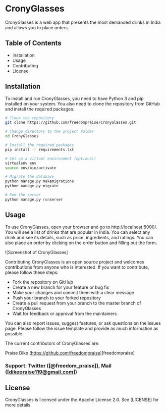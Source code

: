 # CronyGlasses

CronyGlasses is a web app that presents the most demanded drinks in India and allows you to place orders.

## Table of Contents

- Installation
- Usage
- Contributing
- License

## Installation

To install and run CronyGlasses, you need to have Python 3 and pip installed on your system. You also need to clone the repository from GitHub and install the required packages.

```bash
# Clone the repository
git clone https://github.com/freedompraise/CronyGlasses.git

# Change directory to the project folder
cd CronyGlasses

# Install the required packages
pip install -r requirements.txt

# Set up a virtual environment (optional)
virtualenv env
source env/bin/activate

# Migrate the database
python manage.py makemigrations
python manage.py migrate

# Run the server
python manage.py runserver
```

## Usage

To use CronyGlasses, open your browser and go to http://localhost:8000/. You will see a list of drinks that are popular in India. You can select any drink and see its details, such as price, ingredients, and ratings. You can also place an order by clicking on the order button and filling out the form.

![Screenshot of CronyGlasses]

Contributing
CronyGlasses is an open source project and welcomes contributions from anyone who is interested. If you want to contribute, please follow these steps:

- Fork the repository on GitHub
- Create a new branch for your feature or bug fix
- Make your changes and commit them with a clear message
- Push your branch to your forked repository
- Create a pull request from your branch to the master branch of CronyGlasses
- Wait for feedback or approval from the maintainers

You can also report issues, suggest features, or ask questions on the issues page. Please follow the issue template and provide as much information as possible.

The current contributors of CronyGlasses are:

Praise Dike (https://github.com/freedompraise)[freedompraise]

### Support: Twitter ([@freedom_praise]), Mail ([dikepraise119@gmail.com])

## License

CronyGlasses is licensed under the Apache License 2.0. See [LICENSE] for more details.
